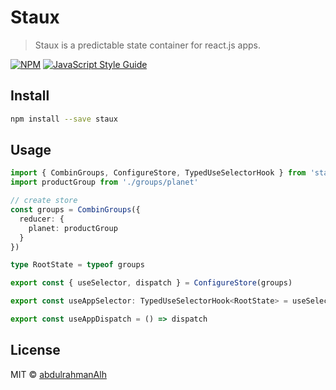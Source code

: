 # Staux

> Staux is a predictable state container for react.js apps.

[![NPM](https://img.shields.io/npm/v/staux.svg)](https://www.npmjs.com/package/staux) [![JavaScript Style Guide](https://img.shields.io/badge/code_style-standard-brightgreen.svg)](https://standardjs.com)

## Install

```bash
npm install --save staux
```

## Usage

```ts
import { CombinGroups, ConfigureStore, TypedUseSelectorHook } from 'staux'
import productGroup from './groups/planet'

// create store
const groups = CombinGroups({
  reducer: {
    planet: productGroup
  }
})

type RootState = typeof groups

export const { useSelector, dispatch } = ConfigureStore(groups)

export const useAppSelector: TypedUseSelectorHook<RootState> = useSelector

export const useAppDispatch = () => dispatch
```

## License

MIT © [abdulrahmanAlh](https://github.com/abdulrahmanAlh)
